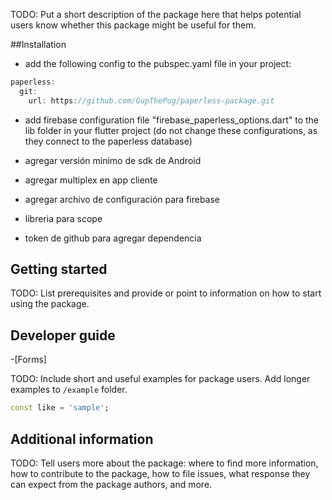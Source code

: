 TODO: Put a short description of the package here that helps potential users
know whether this package might be useful for them.

##Installation 

- add the following config to the pubspec.yaml file in your project:

```dart
paperless:
  git:
    url: https://github.com/GupThePug/paperless-package.git
```
- add firebase configuration file "firebase_paperless_options.dart" to the lib folder in your flutter project (do not change these configurations, as they connect to the paperless database)

- agregar versión minimo de sdk de Android
- agregar multiplex en app cliente
- agregar archivo de configuración para firebase
- libreria para scope
- token de github para agregar dependencia

## Getting started

TODO: List prerequisites and provide or point to information on how to
start using the package.

## Developer guide 
-[Forms]



TODO: Include short and useful examples for package users. Add longer examples
to `/example` folder. 

```dart
const like = 'sample';
```

## Additional information

TODO: Tell users more about the package: where to find more information, how to 
contribute to the package, how to file issues, what response they can expect 
from the package authors, and more.



